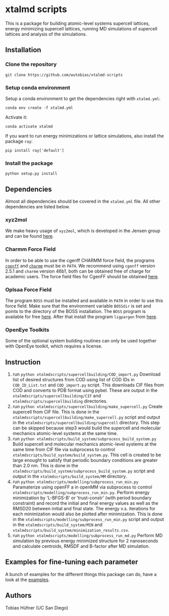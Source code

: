 # xtalmd scripts

This is a package for building atomic-level systems supercell lattices, energy minimizing supercell lattices, running MD simulations of supercell lattices and analysis of the simulations.

## Installation

### Clone the repository

`git clone https://github.com/wutobias/xtalmd-scripts`

### Setup conda environment

Setup a conda environment to get the dependencies right with `xtalmd.yml`:

```
conda env create -f xtalmd.yml
```

Activate it:
```
conda activate xtalmd
```

If you want to run energy minimizations or lattice simulations, also install the package `ray`:
```
pip install ray['default']
```

### Install the package

`python setup.py install`


## Dependencies

Almost all dependencies should be covered in the `xtalmd.yml` file. All other dependencies are listed below.

### xyz2mol
We make heavy usage of `xyz2mol`, which is developed in the Jensen group and can be found [here](https://github.com/jensengroup/xyz2mol).

### Charmm Force Field
In order to be able to use the cgenff CHARMM force field, the programs [`cgenff`](https://silcsbio.com/) and [`charmm`](https://academiccharmm.org/) must be in `PATH`. We recommend using `cgenff` version 2.5.1 and `charmm` version 46b1, both can be obtained free of charge for academic users.
The force field files for CgenFF should be obtained [here](https://www.charmm.org/archive/charmm/resources/charmm-force-fields/#charmm).

### Oplsaa Force Field
The program `BOSS` must be installed and available in `PATH` in order to use this force field. Make sure that the environment variable `BOSSdir` is set and points to the directory of the BOSS installation. The `BOSS` program is available for free [here](http://zarbi.chem.yale.edu/software.html). After that install the program `ligpargen` from [here](https://github.com/Isra3l/ligpargen).

### OpenEye Toolkits
Some of the optional system building routines can only be used together with OpenEye toolkit, which requires a license.

## Instruction 
1. run `python xtalmdscripts/supercellbuilding/COD_import.py`
Download list of desired structures from COD using list of COD IDs in `COD_ID_List.txt` and `COD_import.py` script. This downloads CIF files from COD and converts to PDB format using pybel. These are output in the `xtalmdscripts/supercellbuilding/CIF` and `xtalmdscripts/supercellbuilding` directories.
2. run `python xtalmdscripts/supercellbuilding/make_supercell.py`
Create supercell from CIF file. This is done in the `xtalmdscripts/supercellbuilding/make_supercell.py` script and output in the `xtalmdscripts/supercellbuilding/supercell` directory. This step can be skipped because step3 would build the supercell and molecular mechanics atomic-level systems at the same time.
3. run `python xtalmdscripts/build_system/subprocess_build_system.py`
Build supercell and molecular mechanics atomic-level systems at the same time from CIF file via subprocess to control `xtalmdscripts/build_system/build_system.py`. This cell is created to be large enought to satisfy that periodic boundary conditions are greater than 2.0 nm. This is done in the `xtalmdscripts/build_system/subprocess_build_system.py` script and output in the `xtalmdscripts/build_system/MM` directory. 
4. run `python xtalmdscripts/modelling/subprocess_run_min.py`
Paramaterize using openFF a in openMM via subprocess to control `xtalmdscripts/modelling/subprocess_run_min.py`. Perform energy minimization by 'L-BFGS-B' or 'trust-constr' (with period boundary constraint) and record the initial and final energy values as well as the RMSD20 between initial and final state. The energy v.s. iterations for each minimization would also be plotted after minimization. This is done in the `xtalmdscripts/modelling/subprocess_run_min.py` script and output in the `xtalmdscripts/build_system/MIN` and `xtalmdscripts/build_system/minimization_results.csv`. 
5. run `python xtalmdscripts/modelling/subprocess_run_md.py`
Perform MD simulation by previous energy minimized structure for 2 nanoseconds and calculate centroids, RMSDF and B-factor after MD simulation.


## Examples for fine-tuning each parameter

A bunch of examples for the different things this package can do, have a look at the [examples](examples/README.md).

## Authors

Tobias Hüfner (UC San Diego)
